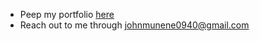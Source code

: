 - Peep my portfolio [here](https://munene-portfolio.web.app/)
- Reach out to me through johnmunene0940@gmail.com

 
 
 
 
 
 
 
 
 



  
